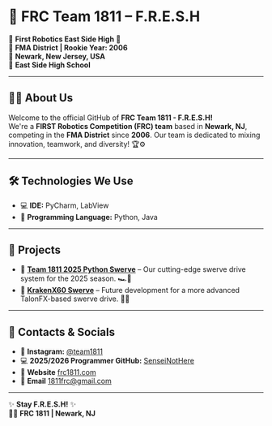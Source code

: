 # 🤖 FRC Team 1811 – **F.R.E.S.H**  
🔵 **First Robotics East Side High** 🔴  
🚀 **FMA District | Rookie Year: 2006**  
📍 **Newark, New Jersey, USA**  
🏫 **East Side High School**  

---

## 👨‍💻 About Us  
Welcome to the official GitHub of **FRC Team 1811 - F.R.E.S.H!**  
We're a **FIRST Robotics Competition (FRC) team** based in **Newark, NJ**, competing in the **FMA District** since **2006**. Our team is dedicated to mixing innovation, teamwork, and diversity! 🏆⚙️  

---

## 🛠️ Technologies We Use  
- 💻 **IDE:** PyCharm, LabView
- 🐍 **Programming Language:** Python, Java

---

## 🚀 Projects  
- 🔹 **[Team 1811 2025 Python Swerve](https://github.com/SenseiNotHere/2025Swerve)** – Our cutting-edge swerve drive system for the 2025 season. 🏎️💨  
- 🔹 **[KrakenX60 Swerve](https://github.com/SenseiNotHere/FRESH-Kraken)** – Future development for a more advanced TalonFX-based swerve drive. 🔧🔋  

---

## 📢 Contacts & Socials  
- 📸 **Instagram:** [@team1811](https://www.instagram.com/team1811/#)  
- 💻 **2025/2026 Programmer GitHub:** [SenseiNotHere](https://github.com/SenseiNotHere)
- 🛜 **Website** [frc1811.com](frc1811.com)
- 📧 **Email** [1811frc@gmail.com](mailto:1811frc@gmail.com)

---

✨ **Stay F.R.E.S.H!** ✨  
🤖💙 **FRC 1811 | Newark, NJ**
